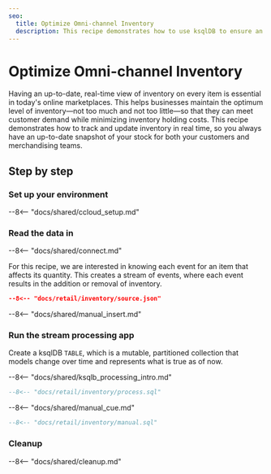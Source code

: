```yaml
---
seo:
  title: Optimize Omni-channel Inventory
  description: This recipe demonstrates how to use ksqlDB to ensure an up-to-date snapshot of your inventory at all times.
---
```


# Optimize Omni-channel Inventory

Having an up-to-date, real-time view of inventory on every item is essential in today's online marketplaces. This helps businesses maintain the optimum level of inventory—not too much and not too little—so that they can meet customer demand while minimizing inventory holding costs. This recipe demonstrates how to track and update inventory in real time, so you always have an up-to-date snapshot of your stock for both your customers and merchandising teams.

## Step by step

### Set up your environment

--8<-- "docs/shared/ccloud_setup.md"

### Read the data in

--8<-- "docs/shared/connect.md"

For this recipe, we are interested in knowing each event for an item that affects its quantity.
This creates a stream of events, where each event results in the addition or removal of inventory.

```json
--8<-- "docs/retail/inventory/source.json"
```

--8<-- "docs/shared/manual_insert.md"

### Run the stream processing app

Create a ksqlDB `TABLE`, which is a mutable, partitioned collection that models change over time and represents what is true as of now.

--8<-- "docs/shared/ksqlb_processing_intro.md"

```sql
--8<-- "docs/retail/inventory/process.sql"
```

--8<-- "docs/shared/manual_cue.md"

```sql
--8<-- "docs/retail/inventory/manual.sql"
```

### Cleanup

--8<-- "docs/shared/cleanup.md"
